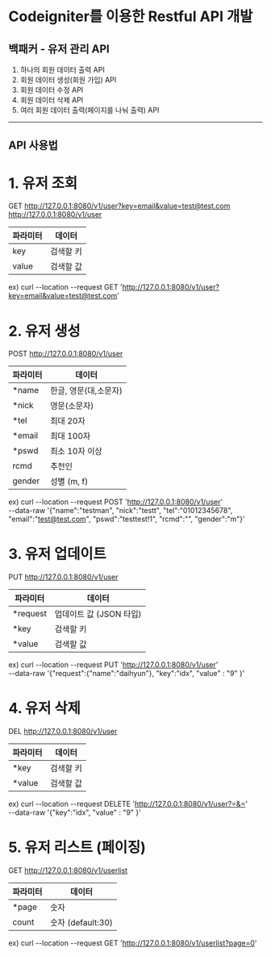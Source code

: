 # Codeigniter를 이용한 Restful API 개발

## 백패커 - 유저 관리 API

1. 하나의 회원 데이터 출력 API
2. 회원 데이터 생성(회원 가입) API
3. 회원 데이터 수정 API
4. 회원 데이터 삭제 API
5. 여러 회원 데이터 출력(페이지를 나눠 출력) API

---

## API 사용법

# 1. 유저 조회

GET http://127.0.0.1:8080/v1/user?key=email&value=test@test.com
http://127.0.0.1:8080/v1/user


| 파라미터 | 데이터 |
| -- | -- |
|key | 검색할 키 |
|value| 검색할 값 |

ex) curl --location --request GET 'http://127.0.0.1:8080/v1/user?key=email&value=test@test.com'

# 2. 유저 생성

POST http://127.0.0.1:8080/v1/user


| 파라미터 | 데이터 |
| -- | -- |
| *name | 한글, 영문(대,소문자) |
| *nick | 영문(소문자) |
| *tel | 최대 20자 |
| *email | 최대 100자 |
| *pswd | 최소 10자 이상 |
| rcmd | 추천인 |
| gender | 성별 (m, f) |

ex) curl --location --request POST 'http://127.0.0.1:8080/v1/user' \
--data-raw '{"name":"testman", "nick":"testt", "tel":"01012345678", "email":"test@test.com", "pswd":"testtest!1", "rcmd":"", "gender":"m"}'

# 3. 유저 업데이트

PUT http://127.0.0.1:8080/v1/user


| 파라미터 | 데이터 |
| -- | -- |
|*request | 업데이트 값 (JSON 타입) |
|*key | 검색할 키 |
|*value| 검색할 값 |

ex) curl --location --request PUT 'http://127.0.0.1:8080/v1/user' \
--data-raw '{"request":{"name":"daihyun"}, "key":"idx", "value" : "9" }'

# 4. 유저 삭제

DEL http://127.0.0.1:8080/v1/user


| 파라미터 | 데이터 |
| -- | -- |
|*key | 검색할 키 |
|*value| 검색할 값 |

ex) curl --location --request DELETE 'http://127.0.0.1:8080/v1/user?=&=' \
--data-raw '{"key":"idx", "value" : "9" }'

# 5. 유저 리스트 (페이징)

GET http://127.0.0.1:8080/v1/userlist


| 파라미터 | 데이터 |
| -- | -- |
|*page | 숫자 |
|count| 숫자 (default:30) |

ex) curl --location --request GET 'http://127.0.0.1:8080/v1/userlist?page=0'